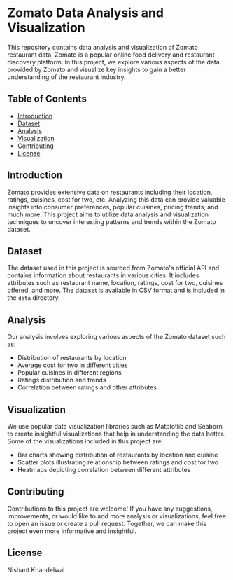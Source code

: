 # Zomato Data Analysis and Visualization

This repository contains data analysis and visualization of Zomato restaurant data. Zomato is a popular online food delivery and restaurant discovery platform. In this project, we explore various aspects of the data provided by Zomato and visualize key insights to gain a better understanding of the restaurant industry.

## Table of Contents

- [Introduction](#introduction)
- [Dataset](#dataset)
- [Analysis](#analysis)
- [Visualization](#visualization)
- [Contributing](#contributing)
- [License](#license)

## Introduction

Zomato provides extensive data on restaurants including their location, ratings, cuisines, cost for two, etc. Analyzing this data can provide valuable insights into consumer preferences, popular cuisines, pricing trends, and much more. This project aims to utilize data analysis and visualization techniques to uncover interesting patterns and trends within the Zomato dataset.

## Dataset

The dataset used in this project is sourced from Zomato's official API and contains information about restaurants in various cities. It includes attributes such as restaurant name, location, ratings, cost for two, cuisines offered, and more. The dataset is available in CSV format and is included in the `data` directory.

## Analysis

Our analysis involves exploring various aspects of the Zomato dataset such as:

- Distribution of restaurants by location
- Average cost for two in different cities
- Popular cuisines in different regions
- Ratings distribution and trends
- Correlation between ratings and other attributes

## Visualization

We use popular data visualization libraries such as Matplotlib and Seaborn to create insightful visualizations that help in understanding the data better. Some of the visualizations included in this project are:

- Bar charts showing distribution of restaurants by location and cuisine
- Scatter plots illustrating relationship between ratings and cost for two
- Heatmaps depicting correlation between different attributes

## Contributing

Contributions to this project are welcome! If you have any suggestions, improvements, or would like to add more analysis or visualizations, feel free to open an issue or create a pull request. Together, we can make this project even more informative and insightful.

## License
Nishant Khandelwal
